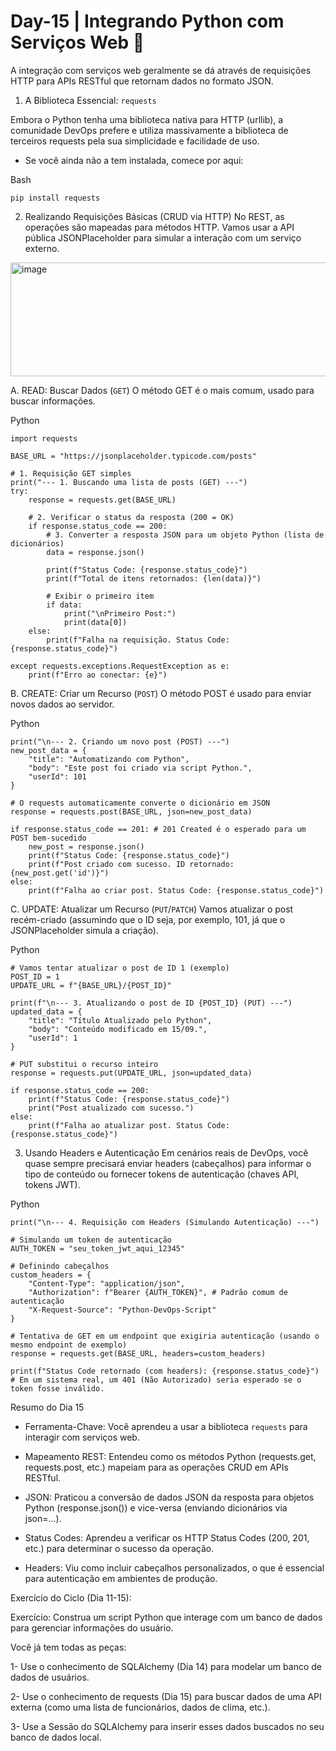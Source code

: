 # Day-15 | Integrando Python com Serviços Web 📡
A integração com serviços web geralmente se dá através de requisições HTTP para APIs RESTful que retornam dados no formato JSON.

1. A Biblioteca Essencial: `requests`

Embora o Python tenha uma biblioteca nativa para HTTP (urllib), a comunidade DevOps prefere e utiliza massivamente a biblioteca de terceiros requests pela sua simplicidade e facilidade de uso.

* Se você ainda não a tem instalada, comece por aqui:

Bash
````
pip install requests
````
2. Realizando Requisições Básicas (CRUD via HTTP)
No REST, as operações são mapeadas para métodos HTTP. Vamos usar a API pública JSONPlaceholder para simular a interação com um serviço externo.
<img width="652" height="182" alt="image" src="https://github.com/user-attachments/assets/44885d72-9e5f-465f-a524-e5ae72012a87" />


A. READ: Buscar Dados (`GET`)
O método GET é o mais comum, usado para buscar informações.

Python
````
import requests

BASE_URL = "https://jsonplaceholder.typicode.com/posts"

# 1. Requisição GET simples
print("--- 1. Buscando uma lista de posts (GET) ---")
try:
    response = requests.get(BASE_URL)
    
    # 2. Verificar o status da resposta (200 = OK)
    if response.status_code == 200:
        # 3. Converter a resposta JSON para um objeto Python (lista de dicionários)
        data = response.json()
        
        print(f"Status Code: {response.status_code}")
        print(f"Total de itens retornados: {len(data)}")
        
        # Exibir o primeiro item
        if data:
            print("\nPrimeiro Post:")
            print(data[0])
    else:
        print(f"Falha na requisição. Status Code: {response.status_code}")

except requests.exceptions.RequestException as e:
    print(f"Erro ao conectar: {e}")
````
B. CREATE: Criar um Recurso (`POST`)
O método POST é usado para enviar novos dados ao servidor.

Python
````
print("\n--- 2. Criando um novo post (POST) ---")
new_post_data = {
    "title": "Automatizando com Python",
    "body": "Este post foi criado via script Python.",
    "userId": 101 
}

# O requests automaticamente converte o dicionário em JSON
response = requests.post(BASE_URL, json=new_post_data)

if response.status_code == 201: # 201 Created é o esperado para um POST bem-sucedido
    new_post = response.json()
    print(f"Status Code: {response.status_code}")
    print(f"Post criado com sucesso. ID retornado: {new_post.get('id')}")
else:
    print(f"Falha ao criar post. Status Code: {response.status_code}")
````
C. UPDATE: Atualizar um Recurso (`PUT`/`PATCH`)
Vamos atualizar o post recém-criado (assumindo que o ID seja, por exemplo, 101, já que o JSONPlaceholder simula a criação).

Python
````
# Vamos tentar atualizar o post de ID 1 (exemplo)
POST_ID = 1 
UPDATE_URL = f"{BASE_URL}/{POST_ID}"

print(f"\n--- 3. Atualizando o post de ID {POST_ID} (PUT) ---")
updated_data = {
    "title": "Título Atualizado pelo Python",
    "body": "Conteúdo modificado em 15/09.",
    "userId": 1
}

# PUT substitui o recurso inteiro
response = requests.put(UPDATE_URL, json=updated_data) 

if response.status_code == 200:
    print(f"Status Code: {response.status_code}")
    print("Post atualizado com sucesso.")
else:
    print(f"Falha ao atualizar post. Status Code: {response.status_code}")
````
3. Usando Headers e Autenticação
Em cenários reais de DevOps, você quase sempre precisará enviar headers (cabeçalhos) para informar o tipo de conteúdo ou fornecer tokens de autenticação (chaves API, tokens JWT).

Python
````
print("\n--- 4. Requisição com Headers (Simulando Autenticação) ---")

# Simulando um token de autenticação
AUTH_TOKEN = "seu_token_jwt_aqui_12345" 

# Definindo cabeçalhos
custom_headers = {
    "Content-Type": "application/json",
    "Authorization": f"Bearer {AUTH_TOKEN}", # Padrão comum de autenticação
    "X-Request-Source": "Python-DevOps-Script" 
}

# Tentativa de GET em um endpoint que exigiria autenticação (usando o mesmo endpoint de exemplo)
response = requests.get(BASE_URL, headers=custom_headers)

print(f"Status Code retornado (com headers): {response.status_code}")
# Em um sistema real, um 401 (Não Autorizado) seria esperado se o token fosse inválido.
````
Resumo do Dia 15
- Ferramenta-Chave: Você aprendeu a usar a biblioteca `requests` para interagir com serviços web.

- Mapeamento REST: Entendeu como os métodos Python (requests.get, requests.post, etc.) mapeiam para as operações CRUD em APIs RESTful.

- JSON: Praticou a conversão de dados JSON da resposta para objetos Python (response.json()) e vice-versa (enviando dicionários via json=...).

- Status Codes: Aprendeu a verificar os HTTP Status Codes (200, 201, etc.) para determinar o sucesso da operação.

- Headers: Viu como incluir cabeçalhos personalizados, o que é essencial para autenticação em ambientes de produção.

Exercício do Ciclo (Dia 11-15):

Exercício: Construa um script Python que interage com um banco de dados para gerenciar informações do usuário.

Você já tem todas as peças:

1- Use o conhecimento de SQLAlchemy (Dia 14) para modelar um banco de dados de usuários.

2- Use o conhecimento de requests (Dia 15) para buscar dados de uma API externa (como uma lista de funcionários, dados de clima, etc.).

3- Use a Sessão do SQLAlchemy para inserir esses dados buscados no seu banco de dados local.
